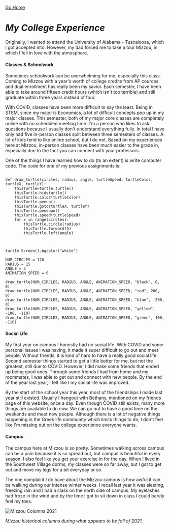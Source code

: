 [Go Home](README.md "Return to Home Page")

# *My College Experience*

Originally, I wanted to attend the University of Alabama - Tuscaloosa, which I got accepted into. However, my dad forced me to take a tour Mizzou, in which I fell in love with the atmosphere.

#### Classes & Schoolwork
Sometimes schoolwork can be overwhelming for me, especially this class. Coming to Mizzou with a year's worth of college credits from AP cources and dual enrollment has really been my savior. Each semester, I have been able to take around fifteen credit hours (which isn't too terrible) and still graduate within three years instead of four. 

With COVID, classes have been more difficult to say the least. Being in STEM, since my major is Economics, a lot of difficult concepts pop up in my major classes. This semester, both of my major core classes are completely online with no scheduled meeting time. I'm a person who likes to ask questions because I usually don't understand everything fully. In total I have only had five in-person classes split between three semesters of classes. A lot of kids tend to like online school, but I do not. Based on my experiences here at Mizzou, in-person classes have been much easier to the grade in, especially due to the fact you can connect with your professors.

One of the things I have learned how to do (to an extent) is write computer code. The code for one of my previous assignments is:

```import turtle

def draw_turtle(circles, radius, angle, turtleSpeed, turtleColor, turtleX, turtleY):
    thisTurtle=turtle.Turtle()
    thisTurtle.hideturtle()
    thisTurtle.color(turtleColor)
    thisTurtle.penup()
    thisTurtle.goto(turtleX, turtleY)
    thisTurtle.pendown()
    thisTurtle.speed(turtleSpeed)
    for x in range(circles):
        thisTurtle.circle(radius)
        thisTurtle.forward(5)
        thisTurtle.left(angle)



turtle.Screen().bgcolor("white")

NUM_CIRCLES = 120
RADIUS = 15
ANGLE = 3
ANIMATION_SPEED = 0

draw_turtle(NUM_CIRCLES, RADIUS, ANGLE, ANIMATION_SPEED, "black", 0, 0)
draw_turtle(NUM_CIRCLES, RADIUS, ANGLE, ANIMATION_SPEED, "red", 200, 0)
draw_turtle(NUM_CIRCLES, RADIUS, ANGLE, ANIMATION_SPEED, "blue", -200, 0)
draw_turtle(NUM_CIRCLES, RADIUS, ANGLE, ANIMATION_SPEED, "yellow", -100, -110)
draw_turtle(NUM_CIRCLES, RADIUS, ANGLE, ANIMATION_SPEED, "green", 100, -110)
```

#### Social Life
My first year on campus I honestly had no social life. With COVID and some personal issues I was having, it made it super difficult to go out and meet people. Without friends, it is kind of hard to have a really good social life. Second semester things started to get a little better for me, but not the greatest, still due to COVID. However, I did make some friends that ended up being good ones. Through some friends I had from home and my roommates, I was able to get out and connect with new people. By the end of the year last year, I felt like I my social life was improved.

By the start of the school year this year, most of the friendships I made last year still existed. Usually I hangout with Bethany, mentioned on my friends page of this website, once a day. Even though COVID still exists, many more things are available to do now. We can go out to have a good time on the weekends and meet new people. Although there is a lot of negative things happening in the Greek life community which limits things to do, I don't feel like I'm missing out on the college experience everyone wants.

#### Campus
The campus here at Mizzou is so pretty. Sometimes walking across campus can be a pain because it is so spread out, but campus is beautiful in every season. I also feel like you get your exercise in for the day. When I lived in the Southwest Village dorms, my classes were so far away, but I got to get out and move my legs for a bit everyday or so. 

The one complaint I do have about the Mizzou campus is how awful it can be walking during our intense winter weeks. I recall last year it was sleeting, freezing rain and I had a class on the north side of campus. My eyelashes had froze in the wind and by the time I got to sit down in class I could barely feel my toes. 

![Mizzou Columns 2021](https://medicine.missouri.edu/sites/default/files/2021-03/130429CampusWalkJesseColumns18-800x450.jpg)

*Mizzou historical columns during what appears to be fall of 2021.*

